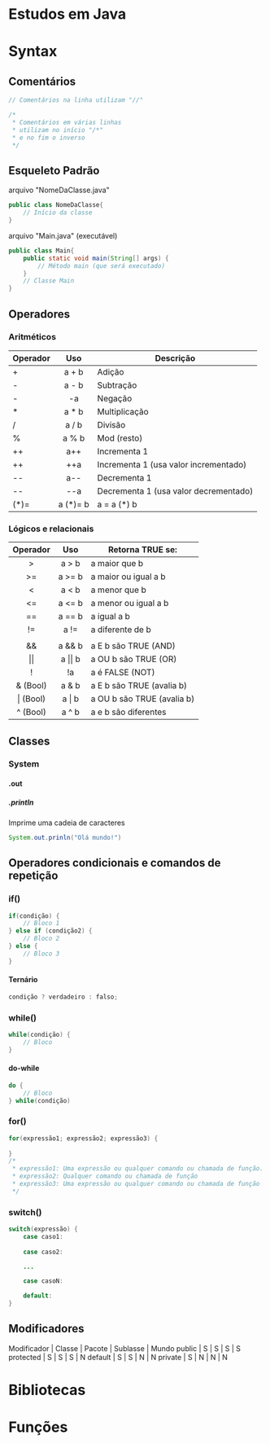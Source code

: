 # <b>Estudos em Java</b>

# <b>Syntax</b>

## <b>Comentários</b>

```java
// Comentários na linha utilizam "//"

/*
 * Comentários em várias linhas
 * utilizam no início "/*"
 * e no fim o inverso
 */
```

## <b>Esqueleto Padrão</b>

arquivo "NomeDaClasse.java"

```java
public class NomeDaClasse{
    // Início da classe
}
```

arquivo "Main.java" (executável)

```java
public class Main{
    public static void main(String[] args) {
        // Método main (que será executado)
    }
    // Classe Main
}
```

## <b>Operadores</b>

### <b>Aritméticos</b>
| **Operador** |  **Uso** | **Descrição**                         |
|--------------|:--------:|---------------------------------------|
|       +      |   a + b  | Adição                                |
|       -      |   a - b  | Subtração                             |
|       -      |    -a    | Negação                               |
|       *      |   a * b  | Multiplicação                         |
|       /      |   a / b  | Divisão                               |
|       %      |   a % b  | Mod (resto)                           |
|      ++      |    a++   | Incrementa 1                          |
|      ++      |    ++a   | Incrementa 1 (usa valor incrementado) |
|      --      |    a--   | Decrementa 1                          |
|      --      |    --a   | Decrementa 1 (usa valor decrementado) |
|     (*)=     | a (*)= b | a = a (*) b                           |

### <b>Lógicos e relacionais</b>
| **Operador** |  **Uso** | **Retorna TRUE se:**       |
|:------------:|:--------:|----------------------------|
|       >      |   a > b  | a maior que b              |
|      >=      |  a >= b  | a maior ou igual a b       |
|       <      |   a < b  | a menor que b              |
|      <=      |  a <= b  | a menor ou igual a b       |
|      ==      |  a == b  | a igual a b                |
|      !=      |   a !=   | a diferente de b           |
|              |          |                            |
|      &&      |  a && b  | a E b são TRUE (AND)       |
|     \|\|     | a \|\| b | a OU b são TRUE (OR)       |
|       !      |    !a    | a é FALSE (NOT)            |
|   & (Bool)   |   a & b  | a E b são TRUE (avalia b)  |
|   \| (Bool)  |  a \| b  | a OU b são TRUE (avalia b) |
|   ^ (Bool)   |   a ^ b  | a e b são diferentes       |

## <b>Classes</b>

### <b>System</b>

#### <b>.out</b>

##### <b>.println</b>
Imprime uma cadeia de caracteres
```java
System.out.prinln("Olá mundo!")
```

## <b>Operadores condicionais e comandos de repetição</b>

### <b>if()</b>
```java
if(condição) {
    // Bloco 1
} else if (condição2) {
    // Bloco 2
} else {
    // Bloco 3
}
```

#### <b>Ternário</b>

```java
condição ? verdadeiro : falso;
```

### <b>while()</b>
```java
while(condição) {
    // Bloco
}
```

#### <b>do-while</b>
```java
do {
    // Bloco
} while(condição)
```

### <b>for()</b>
```java
for(expressão1; expressão2; expressão3) {
    
}
/*
 * expressão1: Uma expressão ou qualquer comando ou chamada de função. Normalmente uma atribuição
 * expressão2: Qualquer comando ou chamada de função
 * expressão3: Uma expressão ou qualquer comando ou chamada de função
 */
```

### <b>switch()</b>
```java
switch(expressão) {
    case caso1:
    
    case caso2:

    ...

    case casoN:

    default:
}
```

## <b>Modificadores</b>

Modificador | Classe | Pacote | Sublasse | Mundo
public | S | S | S | S
protected | S | S | S | N
default | S | S | N | N
private | S | N | N | N

# <b>Bibliotecas</b>

# <b>Funções</b>
